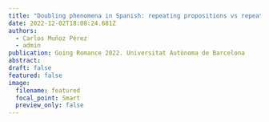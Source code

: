 ```yaml
---
title: "Doubling phenomena in Spanish: repeating propositions vs repeating predicates"
date: 2022-12-02T18:08:24.681Z
authors:
  - Carlos Muñoz Pérez
  - admin
publication: Going Romance 2022. Universitat Autònoma de Barcelona
abstract: 
draft: false
featured: false
image:
  filename: featured
  focal_point: Smart
  preview_only: false
---
```


